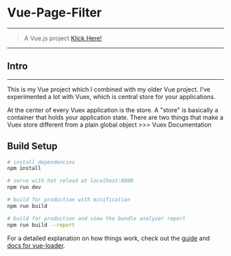 # Vue-Page-Filter
----
> A Vue.js project
<bold><a href="https://arothweiler.github.io/Vue-Page-Filter/vuefilter/index.html">Klick Here! </a></bold>
----
## Intro
----
This is my Vue project which I combined with my older Vue project. 
I've experimented a lot with Vuex, which is central store for your applications.

At the center of every Vuex application is the store. A "store" is basically a container that holds your application state. There are two things that make a Vuex store different from a plain global object >>> Vuex Documentation


## Build Setup

``` bash
# install dependencies
npm install

# serve with hot reload at localhost:8080
npm run dev

# build for production with minification
npm run build

# build for production and view the bundle analyzer report
npm run build --report
```

For a detailed explanation on how things work, check out the [guide](http://vuejs-templates.github.io/webpack/) and [docs for vue-loader](http://vuejs.github.io/vue-loader).


